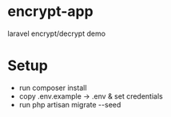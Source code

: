 # encrypt-app
 laravel encrypt/decrypt demo

# Setup
 - run composer install
 - copy .env.example -> .env & set credentials
 - run php artisan migrate --seed
